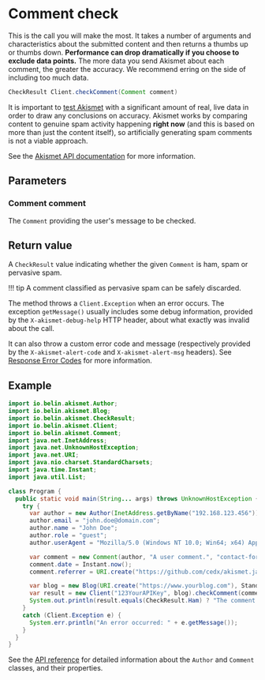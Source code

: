 # Comment check
This is the call you will make the most. It takes a number of arguments and characteristics about the submitted content
and then returns a thumbs up or thumbs down. **Performance can drop dramatically if you choose to exclude data points.**
The more data you send Akismet about each comment, the greater the accuracy. We recommend erring on the side of including too much data.

```java
CheckResult Client.checkComment(Comment comment)
```

It is important to [test Akismet](../testing.md) with a significant amount of real, live data in order to draw any conclusions on accuracy.
Akismet works by comparing content to genuine spam activity happening **right now** (and this is based on more than just the content itself),
so artificially generating spam comments is not a viable approach.

See the [Akismet API documentation](https://akismet.com/developers/detailed-docs/comment-check) for more information.

## Parameters

### Comment **comment**
The `Comment` providing the user's message to be checked.

## Return value
A `CheckResult` value indicating whether the given `Comment` is ham, spam or pervasive spam.

!!! tip
    A comment classified as pervasive spam can be safely discarded.

The method throws a `Client.Exception` when an error occurs.
The exception `getMessage()` usually includes some debug information, provided by the `X-akismet-debug-help` HTTP header, about what exactly was invalid about the call.

It can also throw a custom error code and message (respectively provided by the `X-akismet-alert-code` and `X-akismet-alert-msg` headers).
See [Response Error Codes](https://akismet.com/developers/detailed-docs/errors) for more information.

## Example

```java
import io.belin.akismet.Author;
import io.belin.akismet.Blog;
import io.belin.akismet.CheckResult;
import io.belin.akismet.Client;
import io.belin.akismet.Comment;
import java.net.InetAddress;
import java.net.UnknownHostException;
import java.net.URI;
import java.nio.charset.StandardCharsets;
import java.time.Instant;
import java.util.List;

class Program {
  public static void main(String... args) throws UnknownHostException {
    try {
      var author = new Author(InetAddress.getByName("192.168.123.456"));
      author.email = "john.doe@domain.com";
      author.name = "John Doe";
      author.role = "guest";
      author.userAgent = "Mozilla/5.0 (Windows NT 10.0; Win64; x64) AppleWebKit/537.36 (KHTML, like Gecko) Chrome/121.0.0.0 Safari/537.36";

      var comment = new Comment(author, "A user comment.", "contact-form");
      comment.date = Instant.now();
      comment.referrer = URI.create("https://github.com/cedx/akismet.java");

      var blog = new Blog(URI.create("https://www.yourblog.com"), StandardCharsets.UTF_8, List.of("fr"));
      var result = new Client("123YourAPIKey", blog).checkComment(comment);
      System.out.println(result.equals(CheckResult.Ham) ? "The comment is ham." : "The comment is spam.");
    }
    catch (Client.Exception e) {
      System.err.println("An error occurred: " + e.getMessage());
    }
  }
}
```

See the [API reference](../api/) for detailed information about the `Author` and `Comment` classes, and their properties.
